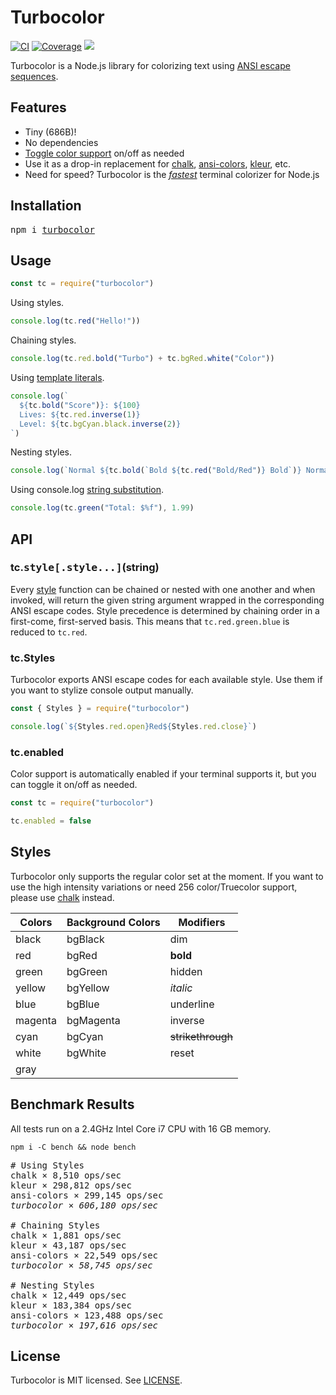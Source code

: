 # Turbocolor

[![CI](http://img.shields.io/travis/jorgebucaran/turbocolor.svg)](https://travis-ci.org/jorgebucaran/turbocolor)
[![Coverage](https://img.shields.io/codecov/c/github/jorgebucaran/turbocolor/master.svg)](https://codecov.io/gh/jorgebucaran/turbocolor)
[![](https://img.shields.io/npm/v/turbocolor.svg)](https://www.npmjs.org/package/turbocolor)

Turbocolor is a Node.js library for colorizing text using [ANSI escape sequences](https://en.wikipedia.org/wiki/ANSI_escape_code).

## Features

- Tiny (686B)!
- No dependencies
- [Toggle color support](#color-support) on/off as needed
- Use it as a drop-in replacement for [chalk](https://github.com/chalk/chalk), [ansi-colors](https://github.com/doowb/ansi-colors), [kleur](https://github.com/lukeed/kleur), etc.
- Need for speed? Turbocolor is the [_fastest_](#benchmarks) terminal colorizer for Node.js

## Installation

<pre>
npm i <a href="https://www.npmjs.com/package/turbocolor">turbocolor</a>
</pre>

## Usage

```jsx
const tc = require("turbocolor")
```

Using styles.

```jsx
console.log(tc.red("Hello!"))
```

Chaining styles.

```jsx
console.log(tc.red.bold("Turbo") + tc.bgRed.white("Color"))
```

Using [template literals](https://developer.mozilla.org/en-US/docs/Web/JavaScript/Reference/Template_literals).

```jsx
console.log(`
  ${tc.bold("Score")}: ${100}
  Lives: ${tc.red.inverse(1)}
  Level: ${tc.bgCyan.black.inverse(2)}
`)
```

Nesting styles.

```jsx
console.log(`Normal ${tc.bold(`Bold ${tc.red("Bold/Red")} Bold`)} Normal`)
```

Using console.log [string substitution](https://nodejs.org/api/console.html#console_console_log_data_args).

```jsx
console.log(tc.green("Total: $%f"), 1.99)
```

## API

### tc.<samp>style[.style...]</samp>(string)

Every [style](#tc-styles) function can be chained or nested with one another and when invoked, will return the given string argument wrapped in the corresponding ANSI escape codes. Style precedence is determined by chaining order in a first-come, first-served basis. This means that `tc.red.green.blue` is reduced to `tc.red`.

### tc.Styles

Turbocolor exports ANSI escape codes for each available style. Use them if you want to stylize console output manually.

```jsx
const { Styles } = require("turbocolor")

console.log(`${Styles.red.open}Red${Styles.red.close}`)
```

### tc.enabled

Color support is automatically enabled if your terminal supports it, but you can toggle it on/off as needed.

```js
const tc = require("turbocolor")

tc.enabled = false
```

## Styles

Turbocolor only supports the regular color set at the moment. If you want to use the high intensity variations or need 256 color/Truecolor support, please use [chalk](https://github.com/chalk/chalk) instead.

| Colors  | Background Colors | Modifiers         |
| ------- | ----------------- | ----------------- |
| black   | bgBlack           | dim               |
| red     | bgRed             | **bold**          |
| green   | bgGreen           | hidden            |
| yellow  | bgYellow          | _italic_          |
| blue    | bgBlue            | underline         |
| magenta | bgMagenta         | inverse           |
| cyan    | bgCyan            | ~~strikethrough~~ |
| white   | bgWhite           | reset             |
| gray    |                   |                   |

## Benchmark Results

All tests run on a 2.4GHz Intel Core i7 CPU with 16 GB memory.

```
npm i -C bench && node bench
```

<pre>
# Using Styles
chalk × 8,510 ops/sec
kleur × 298,812 ops/sec
ansi-colors × 299,145 ops/sec
<em>turbocolor × 606,180 ops/sec</em>

# Chaining Styles
chalk × 1,881 ops/sec
kleur × 43,187 ops/sec
ansi-colors × 22,549 ops/sec
<em>turbocolor × 58,745 ops/sec</em>

# Nesting Styles
chalk × 12,449 ops/sec
kleur × 183,384 ops/sec
ansi-colors × 123,488 ops/sec
<em>turbocolor × 197,616 ops/sec</em>
</pre>

## License

Turbocolor is MIT licensed. See [LICENSE](LICENSE.md).

